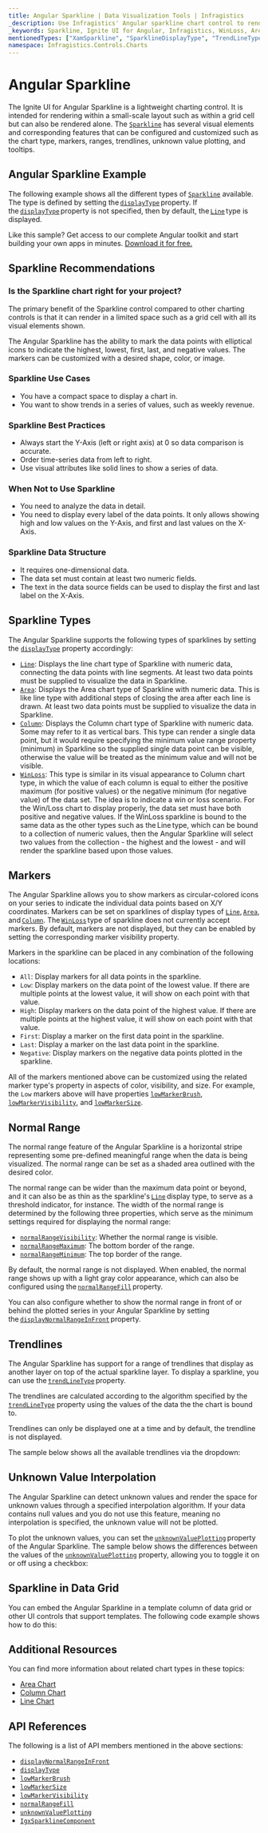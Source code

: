 ```yaml
---
title: Angular Sparkline | Data Visualization Tools | Infragistics
_description: Use Infragistics' Angular sparkline chart control to render in a small scale layout such as a grid cell or stand alone. Learn about the Ignite UI for Angular sparkline chart configurable elements!
_keywords: Sparkline, Ignite UI for Angular, Infragistics, WinLoss, Area, Column
mentionedTypes: ["XamSparkline", "SparklineDisplayType", "TrendLineType"]
namespace: Infragistics.Controls.Charts
---
```


# Angular Sparkline

The Ignite UI for Angular Sparkline is a lightweight charting control. It is intended for rendering within a small-scale layout such as within a grid cell but can also be rendered alone. The [`Sparkline`]({environment:dvApiBaseUrl}/products/ignite-ui-angular/api/docs/typescript/latest/classes/igniteui_angular_excel.sparkline.html) has several visual elements and corresponding features that can be configured and customized such as the chart type, markers, ranges, trendlines, unknown value plotting, and tooltips.

## Angular Sparkline Example

The following example shows all the different types of [`Sparkline`]({environment:dvApiBaseUrl}/products/ignite-ui-angular/api/docs/typescript/latest/classes/igniteui_angular_excel.sparkline.html) available. The type is defined by setting the [`displayType`]({environment:dvApiBaseUrl}/products/ignite-ui-angular/api/docs/typescript/latest/classes/igniteui_angular_charts.igxsparklinecomponent.html#displayType) property. If the [`displayType`]({environment:dvApiBaseUrl}/products/ignite-ui-angular/api/docs/typescript/latest/classes/igniteui_angular_charts.igxsparklinecomponent.html#displayType) property is not specified, then by default, the [`Line`]({environment:dvApiBaseUrl}/products/ignite-ui-angular/api/docs/typescript/latest/enums/NaNsparklinedisplaytype.html#Line) type is displayed.

<code-view style="height: 450px" alt="Angular Sparkline Example"
           data-demos-base-url="{environment:dvDemosBaseUrl}"
                    iframe-src="{environment:dvDemosBaseUrl}/charts/sparkline/display-types"
                                                 github-src="charts/sparkline/display-types">
</code-view>


<div class="divider--half"></div>

Like this sample? Get access to our complete Angular toolkit and start building your own apps in minutes. <a href="{environment:infragisticsBaseUrl}/products/ignite-ui-angular/download">Download it for free.</a>

## Sparkline Recommendations

### Is the Sparkline chart right for your project?

The primary benefit of the Sparkline control compared to other charting controls is that it can render in a limited space such as a grid cell with all its visual elements shown.

The Angular Sparkline has the ability to mark the data points with elliptical icons to indicate the highest, lowest, first, last, and negative values. The markers can be customized with a desired shape, color, or image.

### Sparkline Use Cases

*   You have a compact space to display a chart in.
*   You want to show trends in a series of values, such as weekly revenue.

### Sparkline Best Practices

*   Always start the Y-Axis (left or right axis) at 0 so data comparison is accurate.
*   Order time-series data from left to right.
*   Use visual attributes like solid lines to show a series of data.

### When Not to Use Sparkline

*   You need to analyze the data in detail.
*   You need to display every label of the data points. It only allows showing high and low values on the Y-Axis, and first and last values on the X-Axis.

### Sparkline Data Structure

*   It requires one-dimensional data.
*   The data set must contain at least two numeric fields.
*   The text in the data source fields can be used to display the first and last label on the X-Axis.

## Sparkline Types

The Angular Sparkline supports the following types of sparklines by setting the [`displayType`]({environment:dvApiBaseUrl}/products/ignite-ui-angular/api/docs/typescript/latest/classes/igniteui_angular_charts.igxsparklinecomponent.html#displayType) property accordingly:

*   [`Line`]({environment:dvApiBaseUrl}/products/ignite-ui-angular/api/docs/typescript/latest/enums/NaNsparklinedisplaytype.html#Line):  Displays the line chart type of Sparkline with numeric data, connecting the data points with line segments. At least two data points must be supplied to visualize the data in Sparkline.
*   [`Area`]({environment:dvApiBaseUrl}/products/ignite-ui-angular/api/docs/typescript/latest/enums/NaNsparklinedisplaytype.html#Area): Displays the Area chart type of Sparkline with numeric data. This is like line type with additional steps of closing the area after each line is drawn. At least two data points must be supplied to visualize the data in Sparkline.
*   [`Column`]({environment:dvApiBaseUrl}/products/ignite-ui-angular/api/docs/typescript/latest/enums/NaNsparklinedisplaytype.html#Column): Displays the Column chart type of Sparkline with numeric data. Some may refer to it as vertical bars. This type can render a single data point, but it would require specifying the minimum value range property (minimum) in Sparkline so the supplied single data point can be visible, otherwise the value will be treated as the minimum value and will not be visible.
*   [`WinLoss`]({environment:dvApiBaseUrl}/products/ignite-ui-angular/api/docs/typescript/latest/enums/NaNsparklinedisplaytype.html#WinLoss): This type is similar in its visual appearance to Column chart type, in which the value of each column is equal to either the positive maximum (for positive values) or the negative minimum (for negative value) of the data set. The idea is to indicate a win or loss scenario. For the Win/Loss chart to display properly, the data set must have both positive and negative values. If the WinLoss sparkline is bound to the same data as the other types such as the Line type, which can be bound to a collection of numeric values, then the Angular Sparkline will select two values from the collection - the highest and the lowest - and will render the sparkline based upon those values.

<code-view style="height: 450px" alt="Angular Sparkline Example"
           data-demos-base-url="{environment:dvDemosBaseUrl}"
                    iframe-src="{environment:dvDemosBaseUrl}/charts/sparkline/display-types"
                                                 github-src="charts/sparkline/display-types">
</code-view>


<div class="divider--half"></div>

## Markers

The Angular Sparkline allows you to show markers as circular-colored icons on your series to indicate the individual data points based on X/Y coordinates. Markers can be set on sparklines of display types of [`Line`]({environment:dvApiBaseUrl}/products/ignite-ui-angular/api/docs/typescript/latest/enums/NaNsparklinedisplaytype.html#Line), [`Area`]({environment:dvApiBaseUrl}/products/ignite-ui-angular/api/docs/typescript/latest/enums/NaNsparklinedisplaytype.html#Area), and [`Column`]({environment:dvApiBaseUrl}/products/ignite-ui-angular/api/docs/typescript/latest/enums/NaNsparklinedisplaytype.html#Column). The [`WinLoss`]({environment:dvApiBaseUrl}/products/ignite-ui-angular/api/docs/typescript/latest/enums/NaNsparklinedisplaytype.html#WinLoss) type of sparkline does not currently accept markers. By default, markers are not displayed, but they can be enabled by setting the corresponding marker visibility property.

Markers in the sparkline can be placed in any combination of the following locations:

*   `All`: Display markers for all data points in the sparkline.
*   `Low`: Display markers on the data point of the lowest value. If there are multiple points at the lowest value, it will show on each point with that value.
*   `High`: Display markers on the data point of the highest value. If there are multiple points at the highest value, it will show on each point with that value.
*   `First`: Display a marker on the first data point in the sparkline.
*   `Last`: Display a marker on the last data point in the sparkline.
*   `Negative`: Display markers on the negative data points plotted in the sparkline.

All of the markers mentioned above can be customized using the related marker type's property in aspects of color, visibility, and size. For example, the `Low` markers above will have properties [`lowMarkerBrush`]({environment:dvApiBaseUrl}/products/ignite-ui-angular/api/docs/typescript/latest/classes/igniteui_angular_charts.igxsparklinecomponent.html#lowMarkerBrush), [`lowMarkerVisibility`]({environment:dvApiBaseUrl}/products/ignite-ui-angular/api/docs/typescript/latest/classes/igniteui_angular_charts.igxsparklinecomponent.html#lowMarkerVisibility), and [`lowMarkerSize`]({environment:dvApiBaseUrl}/products/ignite-ui-angular/api/docs/typescript/latest/classes/igniteui_angular_charts.igxsparklinecomponent.html#lowMarkerSize).

<code-view style="height: 300px" alt="Angular sparkline markers"
           data-demos-base-url="{environment:dvDemosBaseUrl}"
                    iframe-src="{environment:dvDemosBaseUrl}/charts/sparkline/markers"
                                                 github-src="charts/sparkline/markers">
</code-view>


<div class="divider--half"></div>

## Normal Range

The normal range feature of the Angular Sparkline is a horizontal stripe representing some pre-defined meaningful range when the data is being visualized. The normal range can be set as a shaded area outlined with the desired color.

The normal range can be wider than the maximum data point or beyond, and it can also be as thin as the sparkline's [`Line`]({environment:dvApiBaseUrl}/products/ignite-ui-angular/api/docs/typescript/latest/enums/NaNsparklinedisplaytype.html#Line) display type, to serve as a threshold indicator, for instance. The width of the normal range is determined by the following three properties, which serve as the minimum settings required for displaying the normal range:

*   [`normalRangeVisibility`]({environment:dvApiBaseUrl}/products/ignite-ui-angular/api/docs/typescript/latest/classes/igniteui_angular_charts.igxsparklinecomponent.html#normalRangeVisibility): Whether the normal range is visible.
*   [`normalRangeMaximum`]({environment:dvApiBaseUrl}/products/ignite-ui-angular/api/docs/typescript/latest/classes/igniteui_angular_charts.igxsparklinecomponent.html#normalRangeMaximum): The bottom border of the range.
*   [`normalRangeMinimum`]({environment:dvApiBaseUrl}/products/ignite-ui-angular/api/docs/typescript/latest/classes/igniteui_angular_charts.igxsparklinecomponent.html#normalRangeMinimum): The top border of the range.

By default, the normal range is not displayed. When enabled, the normal range shows up with a light gray color appearance, which can also be configured using the [`normalRangeFill`]({environment:dvApiBaseUrl}/products/ignite-ui-angular/api/docs/typescript/latest/classes/igniteui_angular_charts.igxsparklinecomponent.html#normalRangeFill) property.

You can also configure whether to show the normal range in front of or behind the plotted series in your Angular Sparkline by setting the [`displayNormalRangeInFront`]({environment:dvApiBaseUrl}/products/ignite-ui-angular/api/docs/typescript/latest/classes/igniteui_angular_charts.igxsparklinecomponent.html#displayNormalRangeInFront) property.

<code-view style="height: 300px" alt="Angular sparkline normal range"
           data-demos-base-url="{environment:dvDemosBaseUrl}"
                    iframe-src="{environment:dvDemosBaseUrl}/charts/sparkline/normal-range"
                                                 github-src="charts/sparkline/normal-range">
</code-view>


<div class="divider--half"></div>

## Trendlines

The Angular Sparkline has support for a range of trendlines that display as another layer on top of the actual sparkline layer. To display a sparkline, you can use the [`trendLineType`]({environment:dvApiBaseUrl}/products/ignite-ui-angular/api/docs/typescript/latest/classes/igniteui_angular_charts.igxsparklinecomponent.html#trendLineType) property.

The trendlines are calculated according to the algorithm specified by the [`trendLineType`]({environment:dvApiBaseUrl}/products/ignite-ui-angular/api/docs/typescript/latest/classes/igniteui_angular_charts.igxsparklinecomponent.html#trendLineType) property using the values of the data the the chart is bound to.

Trendlines can only be displayed one at a time and by default, the trendline is not displayed.

The sample below shows all the available trendlines via the dropdown:

<code-view style="height: 300px" alt="Angular sparkline trendlines"
           data-demos-base-url="{environment:dvDemosBaseUrl}"
                    iframe-src="{environment:dvDemosBaseUrl}/charts/sparkline/trendlines"
                                                 github-src="charts/sparkline/trendlines">
</code-view>


<div class="divider--half"></div>

## Unknown Value Interpolation

The Angular Sparkline can detect unknown values and render the space for unknown values through a specified interpolation algorithm. If your data contains null values and you do not use this feature, meaning no interpolation is specified, the unknown value will not be plotted.

To plot the unknown values, you can set the [`unknownValuePlotting`]({environment:dvApiBaseUrl}/products/ignite-ui-angular/api/docs/typescript/latest/classes/igniteui_angular_charts.igxsparklinecomponent.html#unknownValuePlotting) property of the Angular Sparkline. The sample below shows the differences between the values of the [`unknownValuePlotting`]({environment:dvApiBaseUrl}/products/ignite-ui-angular/api/docs/typescript/latest/classes/igniteui_angular_charts.igxsparklinecomponent.html#unknownValuePlotting) property, allowing you to toggle it on or off using a checkbox:

<code-view style="height: 300px" alt="Angular sparkline unknown values"
           data-demos-base-url="{environment:dvDemosBaseUrl}"
                    iframe-src="{environment:dvDemosBaseUrl}/charts/sparkline/unknown-values"
                                                 github-src="charts/sparkline/unknown-values">
</code-view>


<div class="divider--half"></div>

## Sparkline in Data Grid

You can embed the Angular Sparkline in a template column of data grid or other UI controls that support templates. The following code example shows how to do this:

<code-view style="height: 600px" alt="Angular sparkline grid"
           data-demos-base-url="{environment:dvDemosBaseUrl}"
                    iframe-src="{environment:dvDemosBaseUrl}/charts/sparkline/grid"
                                                 github-src="charts/sparkline/grid">
</code-view>


## Additional Resources

You can find more information about related chart types in these topics:

*   [Area Chart](area-chart.md)
*   [Column Chart](column-chart.md)
*   [Line Chart](line-chart.md)

## API References

The following is a list of API members mentioned in the above sections:

*   [`displayNormalRangeInFront`]({environment:dvApiBaseUrl}/products/ignite-ui-angular/api/docs/typescript/latest/classes/igniteui_angular_charts.igxsparklinecomponent.html#displayNormalRangeInFront)
*   [`displayType`]({environment:dvApiBaseUrl}/products/ignite-ui-angular/api/docs/typescript/latest/classes/igniteui_angular_charts.igxsparklinecomponent.html#displayType)
*   [`lowMarkerBrush`]({environment:dvApiBaseUrl}/products/ignite-ui-angular/api/docs/typescript/latest/classes/igniteui_angular_charts.igxsparklinecomponent.html#lowMarkerBrush)
*   [`lowMarkerSize`]({environment:dvApiBaseUrl}/products/ignite-ui-angular/api/docs/typescript/latest/classes/igniteui_angular_charts.igxsparklinecomponent.html#lowMarkerSize)
*   [`lowMarkerVisibility`]({environment:dvApiBaseUrl}/products/ignite-ui-angular/api/docs/typescript/latest/classes/igniteui_angular_charts.igxsparklinecomponent.html#lowMarkerVisibility)
*   [`normalRangeFill`]({environment:dvApiBaseUrl}/products/ignite-ui-angular/api/docs/typescript/latest/classes/igniteui_angular_charts.igxsparklinecomponent.html#normalRangeFill)
*   [`unknownValuePlotting`]({environment:dvApiBaseUrl}/products/ignite-ui-angular/api/docs/typescript/latest/classes/igniteui_angular_charts.igxsparklinecomponent.html#unknownValuePlotting)
*   [`IgxSparklineComponent`]({environment:dvApiBaseUrl}/products/ignite-ui-angular/api/docs/typescript/latest/classes/igniteui_angular_charts.igxsparklinecomponent.html)
